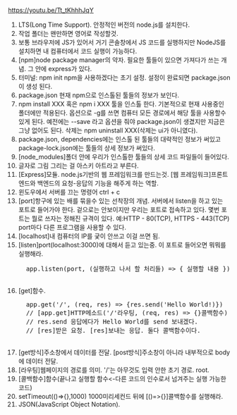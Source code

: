 https://youtu.be/Tt_tKhhhJqY

1. LTS(Long Time Support). 안정적인 버전의 node.js를 설치한다.
2. 작업 폴더는 왠만하면 영어로 작성할것.
3. 보통 브라우저에 JS가 있어서 거기 콘솔창에서 JS 코드를 실행하지만
   NodeJS를 설치하면 내 컴퓨터에서 코드 실행이 가능하다.
4. [npm]node package manager의 약자.
   필요한 툴들이 있으면 가져다가 쓰는 개념.
   그 안에 express가 있다.
5. 터미널: npm init
   npm을 사용하겠다는 초기 설정. 설정이 완료되면 package.json이 생성 된다.
6. package.json 현재 npm으로 인스톨된 툴들의 정보가 보인다.
7. npm install XXX 혹은 npm i XXX
   툴을 인스톨 한다. 기본적으로 현재 사용중인 폴더에만 적용된다.
   옵션으로 -g를 쓰면 컴퓨터 모든 경로에서 해당 툴을 사용할수 있게 된다.
   예전에는 --save 라고 옵션을 줘야 package.json이 생겼지만 지금은 그냥 없어도 된다.
   삭제는 npm uninstall XXX(삭제는 ui가 아니였다).
8. package.json, dependencies에는 인스톨 된 툴들의 대략적인 정보가 써있고
   package-lock.json에는 툴들의 상세 정보가 써있다.
9. [node_modules]폴더 안에 우리가 인스톨한 툴들의 상세 코드 파일들이 들어있다.
10. 글자로 그림 그리는 걸 아스키 아트라고 부른다.
11. [Express]모듈. node.js기반의 웹 프레임워크를 만드는것.
    [웹 프레임워크]프론트 엔드와 백엔드의 요청-응답의 기능을 해주게 하는 역할.
12. 윈도우에서 서버를 끄는 명령어 ctrl + c
13. [port]항구에 있는 배를 묶을수 있는 선착장의 개념.
    서버에서 listen을 하고 있는 포트로 들어가야 한다.
    겉으로는 안보이지만 우리는 포트로 접속하고 있다.
    몇번 포트는 뭘로 쓰자는 정해진 규격이 있다.
    예:HTTP - 80(TCP), HTTPS - 443(TCP)
    port마다 다른 프로그램을 사용할 수 있다.
14. [localhost]내 컴퓨터의 IP를 궂이 안쓰고 이걸 쓰면 됨.
15. [listen]port(localhost:3000)에 대해서 듣고 있는중. 이 포트로 들어오면 뭐뭐를 실행해라.
      <pre>
      app.listen(port, (실행하고 나서 할 처리들) => { 실행할 내용 })
      </pre>
16. [get]함수.
      <pre>
      app.get('/', (req, res) => {res.send('Hello World!)})
      // [app.get]HTTP메소드('/'라우팅, (req, res) => {}콜백함수)
      // res.send 응답에다가 Hello World를 send 보내겠다.
      // [res]받은 요청. [res]보내는 응답. 둘다 콜백함수이다.
      </pre>
17. [get방식]주소창에서 데이터를 전달.
    [post방식]주소창이 아니라 내부적으로 body에 데이터 전달.
18. [라우팅]웹페이지의 경로를 의미.
    '/'는 아무것도 입력 안한 초기 경로. root.
19. [콜백함수]함수(끝나고 실행할 함수<-다른 코드의 인수로서 넘겨주는 실행 가능한 코드)
20. setTimeout(()=>{},1000) 1000미리세컨드 뒤에 [()=>{}]콜백함수를 실행해라.
21. JSON(JavaScript Object Notation).

